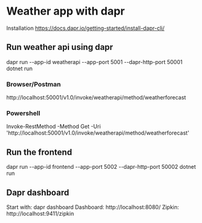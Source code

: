 # Weather app with dapr
Installation
https://docs.dapr.io/getting-started/install-dapr-cli/

## Run weather api using dapr

dapr run --app-id weatherapi --app-port 5001 --dapr-http-port 50001 dotnet run

### Browser/Postman
http://localhost:50001/v1.0/invoke/weatherapi/method/weatherforecast

### Powershell

Invoke-RestMethod -Method Get -Uri 'http://localhost:50001/v1.0/invoke/weatherapi/method/weatherforecast'

## Run the frontend

dapr run --app-id frontend --app-port 5002 --dapr-http-port 50002 dotnet run

## Dapr dashboard

Start with: dapr dashboard
Dashboard: http://localhost:8080/
Zipkin: http://localhost:9411/zipkin
